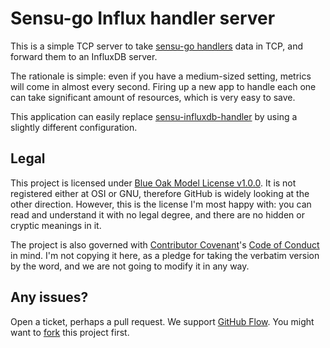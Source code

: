 # Sensu-go Influx handler server

This is a simple TCP server to take [sensu-go handlers](https://docs.sensu.io/sensu-go/latest/reference/handlers/#tcp-udp-handlers) data in TCP, and forward them to an InfluxDB server.

The rationale is simple: even if you have a medium-sized setting, metrics will come in almost every second. Firing up a new app to handle each one can take significant amount of resources, which is very easy to save.

This application can easily replace [sensu-influxdb-handler](https://github.com/sensu/sensu-influxdb-handler) by using a slightly different configuration.

## Legal

This project is licensed under [Blue Oak Model License v1.0.0](https://blueoakcouncil.org/license/1.0.0). It is not registered either at OSI or GNU, therefore GitHub is widely looking at the other direction. However, this is the license I'm most happy with: you can read and understand it with no legal degree, and there are no hidden or cryptic meanings in it.

The project is also governed with [Contributor Covenant](https://contributor-covenant.org/)'s [Code of Conduct](https://www.contributor-covenant.org/version/1/4/) in mind. I'm not copying it here, as a pledge for taking the verbatim version by the word, and we are not going to modify it in any way.

## Any issues?

Open a ticket, perhaps a pull request. We support [GitHub Flow](https://guides.github.com/introduction/flow/). You might want to [fork](https://guides.github.com/activities/forking/) this project first.
